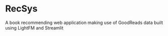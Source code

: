 # RecSys
A book recommending web application making use of GoodReads data built using LightFM and Streamlit
